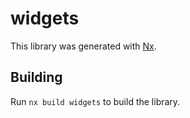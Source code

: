 # widgets

This library was generated with [Nx](https://nx.dev).

## Building

Run `nx build widgets` to build the library.
